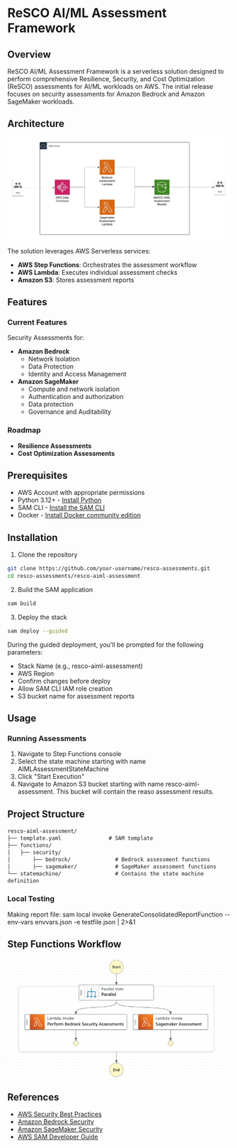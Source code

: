 # ReSCO AI/ML Assessment Framework

## Overview
ReSCO AI/ML Assessment Framework is a serverless solution designed to perform comprehensive Resilience, Security, and Cost Optimization (ReSCO) assessments for AI/ML workloads on AWS. The initial release focuses on security assessments for Amazon Bedrock and Amazon SageMaker workloads.

## Architecture
![Architecture Diagram](images/AI_MLReSCOAssessment.jpeg)

The solution leverages AWS Serverless services:

- **AWS Step Functions**: Orchestrates the assessment workflow
- **AWS Lambda**: Executes individual assessment checks
- **Amazon S3**: Stores assessment reports

## Features

### Current Features
Security Assessments for:
- **Amazon Bedrock**
  - Network Isolation
  - Data Protection
  - Identity and Access Management
- **Amazon SageMaker**
  - Compute and network isolation
  - Authentication and authorization
  - Data protection
  - Governance and Auditability

### Roadmap
- **Resilience Assessments**
- **Cost Optimization Assessments**

## Prerequisites
- AWS Account with appropriate permissions
- Python 3.12+ - [Install Python](https://www.python.org/downloads/)
- SAM CLI - [Install the SAM CLI](https://docs.aws.amazon.com/serverless-application-model/latest/developerguide/serverless-sam-cli-install.html)
- Docker - [Install Docker community edition](https://hub.docker.com/search/?type=edition&offering=community)

## Installation

1. Clone the repository
```bash
git clone https://github.com/your-username/resco-assessments.git
cd resco-assessments/resco-aiml-assessment
```

2. Build the SAM application
```bash
sam build
```

3. Deploy the stack
```bash
sam deploy --guided
```

During the guided deployment, you'll be prompted for the following parameters:
- Stack Name (e.g., resco-aiml-assessment)
- AWS Region
- Confirm changes before deploy
- Allow SAM CLI IAM role creation
- S3 bucket name for assessment reports


## Usage

### Running Assessments
1. Navigate to Step Functions console
2. Select the state machine starting with name AIMLAssessmentStateMachine
3. Click "Start Execution"
4. Navigate to Amazon S3 bucket starting with name resco-aiml-assessment. This bucket will contain the reaso assessment results.


## Project Structure
```
resco-aiml-assessment/
├── template.yaml               # SAM template
├── functions/
│   ├── security/ 
│       ├── bedrock/              # Bedrock assessment functions
│       ├── sagemaker/            # SageMaker assessment functions
└── statemachine/                 # Contains the state machine definition
```

### Local Testing

Making report file: sam local invoke GenerateConsolidatedReportFunction --env-vars envvars.json -e testfile.json | 2>&1

## Step Functions Workflow
![Step Functions Workflow](images/StepFunctionsFlow.png)

## References
- [AWS Security Best Practices](https://docs.aws.amazon.com/security/)
- [Amazon Bedrock Security](https://docs.aws.amazon.com/bedrock/latest/userguide/security.html)
- [Amazon SageMaker Security](https://docs.aws.amazon.com/sagemaker/latest/dg/security.html)
- [AWS SAM Developer Guide](https://docs.aws.amazon.com/serverless-application-model/latest/developerguide/what-is-sam.html)
